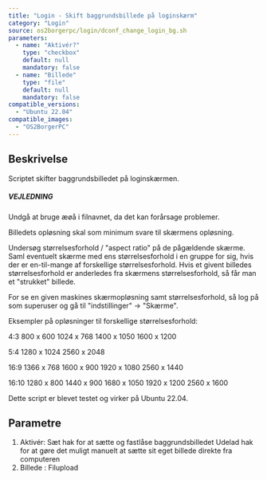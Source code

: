 ```yaml
---
title: "Login - Skift baggrundsbillede på loginskærm"
category: "Login"
source: os2borgerpc/login/dconf_change_login_bg.sh
parameters:
  - name: "Aktivér?"
    type: "checkbox"
    default: null
    mandatory: false
  - name: "Billede"
    type: "file"
    default: null
    mandatory: false
compatible_versions:
  - "Ubuntu 22.04"
compatible_images:
  - "OS2BorgerPC"
---
```


## Beskrivelse
Scriptet skifter baggrundsbilledet på loginskærmen.


##### VEJLEDNING #####

Undgå at bruge æøå i filnavnet, da det kan forårsage problemer.

Billedets opløsning skal som minimum svare til skærmens opløsning.

Undersøg størrelsesforhold / "aspect ratio" på de pågældende skærme. Saml eventuelt skærme med ens størrelsesforhold i en gruppe for sig, hvis der er en-til-mange af forskellige størrelsesforhold. Hvis et givent billedes størrelsesforhold er anderledes fra skærmens størrelsesforhold, så får man et "strukket" billede.

For se en given maskines skærmopløsning samt størrelsesforhold, så log på som superuser og gå til "indstillinger" -> "Skærme".

Eksempler på opløsninger til forskellige størrelsesforhold:

4:3
800 x 600
1024 x 768
1400 x 1050
1600 x 1200

5:4
1280 x 1024
2560 x 2048

16:9
1366 x 768
1600 x 900
1920 x 1080
2560 x 1440

16:10
1280 x 800
1440 x 900
1680 x 1050
1920 x 1200
2560 x 1600

Dette script er blevet testet og virker på Ubuntu 22.04.

## Parametre

1. Aktivér: 
    Sæt hak for at sætte og fastlåse baggrundsbilledet
    Udelad hak for at gøre det muligt manuelt at sætte sit eget billede direkte fra computeren
2. Billede : Filupload